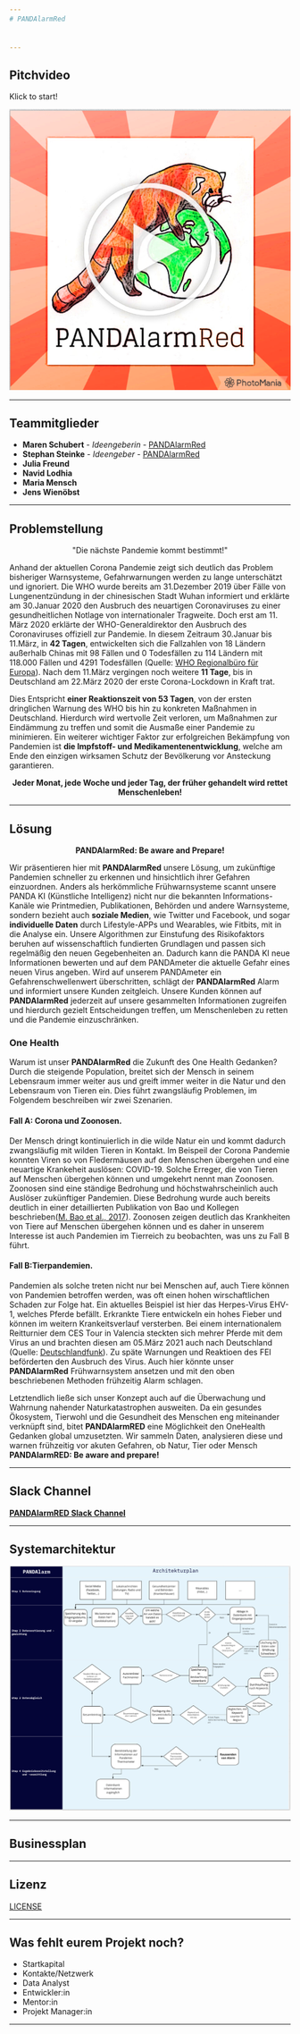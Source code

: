 ```yaml
---
# PANDAlarmRed


---
```

## Pitchvideo
Klick to start!

[![Was ist ein Hackathon](https://github.com/ChallengeOneHealth/TEAM2/blob/main/pandalarmredVideoStart.png)](https://challengeonehealth.com/wp-content/uploads/2021/02/was_ist_ein_hackaton.mp4)

---
## Teammitglieder

* **Maren Schubert** - *Ideengeberin* - [PANDAlarmRed](https://github.com/ChallengeOneHealth/TEAM2)
* **Stephan Steinke** - *Ideengeber* - [PANDAlarmRed](https://github.com/ChallengeOneHealth/TEAM2)
* **Julia Freund**
* **Navid Lodhia**
* **Maria Mensch**
* **Jens Wienöbst**

---
## Problemstellung 


<p align="center">"Die nächste Pandemie kommt bestimmt!"

Anhand der aktuellen Corona Pandemie zeigt sich deutlich das Problem bisheriger Warnsysteme, Gefahrwarnungen werden zu lange unterschätzt und ignoriert.
Die WHO wurde bereits am 31.Dezember 2019 über Fälle von Lungenentzündung in der chinesischen Stadt Wuhan informiert und erklärte am 30.Januar 2020 den Ausbruch des neuartigen Coronaviruses zu einer gesundheitlichen Notlage von internationaler Tragweite. Doch erst am 11. März 2020 erklärte der WHO-Generaldirektor den Ausbruch des Coronaviruses offiziell zur Pandemie. In diesem Zeitraum 30.Januar bis 11.März, in **42 Tagen**, entwickelten sich die Fallzahlen von 18 Ländern außerhalb Chinas mit 98 Fällen und 0 Todesfällen zu 114 Ländern mit 118.000 Fällen und 4291 Todesfällen (Quelle: [WHO Regionalbüro für Europa](https://www.euro.who.int/de/health-topics/health-emergencies/coronavirus-covid-19/novel-coronavirus-2019-ncov)). Nach dem 11.März vergingen noch weitere **11 Tage**, bis in Deutschland am 22.März 2020 der erste Corona-Lockdown in Kraft trat.

Dies Entspricht **einer Reaktionszeit von 53 Tagen**, von der ersten dringlichen Warnung des WHO bis hin zu konkreten Maßnahmen in Deutschland. Hierdurch wird wertvolle Zeit verloren, um Maßnahmen zur Eindämmung zu treffen und somit die Ausmaße einer Pandemie zu minimieren.
Ein weiterer wichtiger Faktor zur erfolgreichen Bekämpfung von Pandemien ist **die Impfstoff- und Medikamentenentwicklung**, welche am Ende den einzigen wirksamen Schutz der Bevölkerung vor Ansteckung garantieren. 


**<p align="center"> Jeder Monat, jede Woche und jeder Tag, der früher gehandelt wird rettet Menschenleben!</p>**


---
## Lösung 

**<p align="center"> PANDAlarmRed: Be aware and Prepare!</p>**

Wir präsentieren hier mit **PANDAlarmRed** unsere Lösung, um zukünftige Pandemien schneller zu erkennen und hinsichtlich ihrer Gefahren einzuordnen.
Anders als herkömmliche Frühwarnsysteme scannt unsere PANDA KI (Künstliche Intelligenz) nicht nur die bekannten Informations-Kanäle wie Printmedien, Publikationen, Behörden und andere Warnsysteme, sondern bezieht auch **soziale Medien**, wie Twitter und Facebook, und sogar **individuelle Daten** durch Lifestyle-APPs und Wearables, wie Fitbits, mit in die Analyse ein.
Unsere Algorithmen zur Einstufung des Risikofaktors beruhen auf wissenschaftlich fundierten Grundlagen und passen sich regelmäßig den neuen Gegebenheiten an. Dadurch kann die PANDA KI neue Informationen bewerten und auf dem PANDAmeter die aktuelle Gefahr eines neuen Virus angeben. Wird auf unserem PANDAmeter ein Gefahrenschwellenwert überschritten, schlägt der **PANDAlarmRed** Alarm und informiert unsere Kunden zeitgleich. Unsere Kunden können auf **PANDAlarmRed** jederzeit auf unsere gesammelten Informationen zugreifen und hierdurch gezielt Entscheidungen treffen, um Menschenleben zu retten und die Pandemie einzuschränken.

### One Health

Warum ist unser **PANDAlarmRed** die Zukunft des One Health Gedanken? Durch die steigende Population, breitet sich der Mensch in seinem Lebensraum immer weiter aus und greift immer weiter in die Natur und den Lebensraum von Tieren ein. Dies führt zwangsläufig Problemen, im Folgendem beschreiben wir zwei Szenarien.

#### Fall A: Corona und Zoonosen. 

Der Mensch dringt kontinuierlich in die wilde Natur ein und kommt dadurch zwangsläufig mit wilden Tieren in Kontakt. Im Beispeil der Corona Pandemie konnten Viren so von Fledermäusen auf den Menschen übergehen und eine neuartige Krankeheit auslösen: COVID-19. Solche Erreger, die von Tieren auf Menschen übergehen können und umgekehrt nennt man Zoonosen. Zoonosen sind eine ständige Bedrohung und höchstwahrscheinlich auch Auslöser zukünftiger Pandemien. Diese Bedrohung wurde auch bereits deutlich in einer detaillierten Publikation von Bao und Kollegen beschrieben([M. Bao et al., 2017](https://www.nature.com/articles/srep43699)). Zoonosen zeigen deutlich das Krankheiten von Tiere auf Menschen übergehen können und es daher in unserem Interesse ist auch Pandemien im Tierreich zu beobachten, was uns zu Fall B führt.

#### Fall B:Tierpandemien. 

Pandemien als solche treten nicht nur bei Menschen auf, auch Tiere können von Pandemien betroffen werden, was oft einen hohen wirschaftlichen Schaden zur Folge hat.
Ein aktuelles Beispiel ist hier das Herpes-Virus EHV-1, welches Pferde befällt. Erkrankte Tiere entwickeln ein hohes Fieber und können im weitern Krankeitsverlauf versterben. Bei einem internationalem Reitturnier dem CES Tour in Valencia steckten sich mehrer Pferde mit dem Virus an und brachten diesen am 05.März 2021 auch nach Deutschland (Quelle: [Deutschlandfunk](https://www.deutschlandfunk.de/aggressives-herpes-virus-reitsport-stellt-betrieb.890.de.html?dram:article_id=493622)).
Zu späte Warnungen und Reaktioen des FEI beförderten den Ausbruch des Virus. 
Auch hier könnte unser  **PANDAlarmRed** Frühwarnsystem ansetzen und mit den oben beschriebenen Methoden frühzeitig Alarm schlagen.

Letztendlich ließe sich unser Konzept auch auf die Überwachung und Wahrnung nahender Naturkatastrophen ausweiten. Da ein gesundes Ökosystem, Tierwohl und die Gesundheit des Menschen eng miteinander verknüpft sind, bitet **PANDAlarmRED** eine Möglichkeit den OneHealth Gedanken global umzusetzten. Wir sammeln Daten, analysieren diese und warnen frühzeitig vor akuten Gefahren, ob Natur, Tier oder Mensch **PANDAlarmRED: Be aware and prepare!** 

---
## Slack Channel

[**PANDAlarmRED Slack Channel**](https://app.slack.com/client/T01PDPEN4PL/C01QUGLKE3X/details/info)

---
## Systemarchitektur

![Systemarchitektur](https://github.com/ChallengeOneHealth/TEAM2/blob/main/pandalarm-system.png)

---
## Businessplan

---
## Lizenz

[LICENSE](https://github.com/ChallengeOneHealth/TEAM2/blob/main/LICENSE)

---
## Was fehlt eurem Projekt noch?
* Startkapital
* Kontakte/Netzwerk
* Data Analyst
* Entwickler:in
* Mentor:in
* Projekt Manager:in

---

